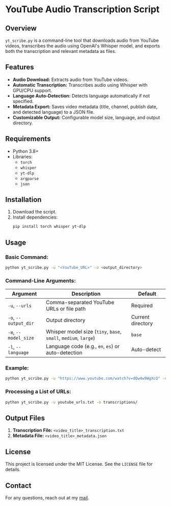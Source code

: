 # YouTube Audio Transcription Script

## Overview
`yt_scribe.py` is a command-line tool that downloads audio from YouTube videos, transcribes the audio using OpenAI's Whisper model, and exports both the transcription and relevant metadata as files.

## Features
- **Audio Download:** Extracts audio from YouTube videos.
- **Automatic Transcription:** Transcribes audio using Whisper with GPU/CPU support.
- **Language Auto-Detection:** Detects language automatically if not specified.
- **Metadata Export:** Saves video metadata (title, channel, publish date, and detected language) to a JSON file.
- **Customizable Output:** Configurable model size, language, and output directory.

## Requirements
- Python 3.8+
- Libraries:
  - `torch`
  - `whisper`
  - `yt-dlp`
  - `argparse`
  - `json`

## Installation
1. Download the script.
2. Install dependencies:
   ```bash
   pip install torch whisper yt-dlp
   ```

## Usage
### Basic Command:
```bash
python yt_scribe.py -u "<YouTube_URL>" -o <output_directory>
```

### Command-Line Arguments:
| Argument              | Description                                         | Default         |
|----------------------|-----------------------------------------------------|-----------------|
| `-u`, `--urls`       | Comma-separated YouTube URLs or file path          | Required        |
| `-o`, `--output_dir` | Output directory                                    | Current directory |
| `-m`, `--model_size` | Whisper model size (`tiny`, `base`, `small`, `medium`, `large`) | `base`          |
| `-l`, `--language`   | Language code (e.g., `en`, `es`) or auto-detection | Auto-detect    |

### Example:
```bash
python yt_scribe.py -u "https://www.youtube.com/watch?v=dQw4w9WgXcQ" -o transcriptions/ -m base -l en
```

### Processing a List of URLs:
```bash
python yt_scribe.py -u youtube_urls.txt -o transcriptions/
```

## Output Files
1. **Transcription File:** `<video_title>_transcription.txt`
2. **Metadata File:** `<video_title>_metadata.json`

## License
This project is licensed under the MIT License. See the `LICENSE` file for details.

## Contact
For any questions, reach out at my [mail](mailto:facundogcuba@gmail.com).
